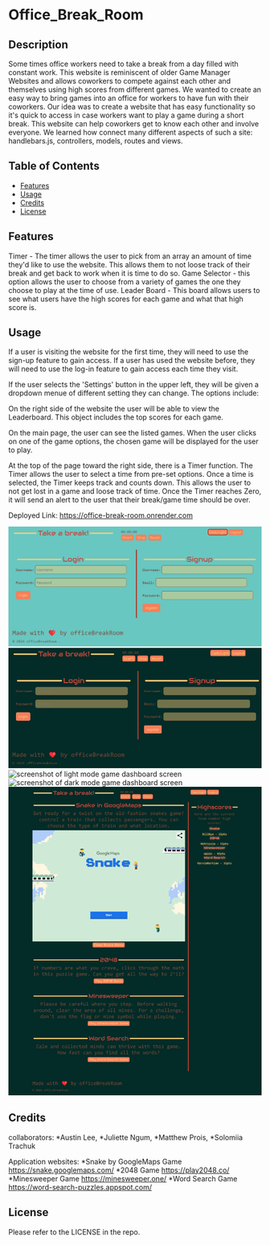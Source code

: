 # Office_Break_Room

## Description

Some times office workers need to take a break from a day filled with constant work. This website is reminiscent of older Game Manager Websites and allows coworkers to compete against each other and themselves using high scores from different games. We wanted to create an easy way to bring games into an office for workers to have fun with their coworkers. Our idea was to create a website that has easy functionality so it's quick to access in case workers want to play a game during a short break. This website can help coworkers get to know each other and involve everyone. We learned how connect many different aspects of such a site: handlebars.js, controllers, models, routes and views.

## Table of Contents

- [Features](#features)
- [Usage](#usage)
- [Credits](#credits)
- [License](#license)

## Features

Timer - The timer allows the user to pick from an array an amount of time they'd like to use the website. This allows them to not loose track of their break and get back to work when it is time to do so.
Game Selector - this option allows the user to choose from a variety of games the one they choose to play at the time of use.
Leader Board - This board allows users to see what users have the high scores for each game and what that high score is.

## Usage

If a user is visiting the website for the first time, they will need to use the sign-up feature to gain access. If a user has used the website before, they will need to use the log-in feature to gain access each time they visit. 

If the user selects the 'Settings' button in the upper left, they will be given a dropdown menue of different setting they can change. The options include:

On the right side of the website the user will be able to view the Leaderboard. This object includes the top scores for each game.

On the main page, the user can see the listed games. When the user clicks on one of the game options, the chosen game will be displayed for the user to play.

At the top of the page toward the right side, there is a Timer function. The Timer allows the user to select a time from pre-set options. Once a time is selected, the Timer keeps track and counts down. This allows the user to not get lost in a game and loose track of time. Once the Timer reaches Zero, it will send an alert to the user that their break/game time should be over.

Deployed Link: https://office-break-room.onrender.com

![screenshot of light mode login screen](public/images/lightlogin.png) 
![screenshot of dark mode login screen](public/images/darklogin.png)
![screenshot of light mode game dashboard screen](public/images/screenshot.png)
![screenshot of dark mode game dashboard screen](public/images/screenshot.png)
![screenshot of full page dark mode dashboard screen with a game iframe](public/images/fulldashwithgame.png)

## Credits

collaborators:
*Austin Lee, 
*Juliette Ngum,
*Matthew Prois,
*Solomiia Trachuk	

Application websites:
*Snake by GoogleMaps Game   https://snake.googlemaps.com/
*2048 Game   https://play2048.co/
*Minesweeper Game   https://minesweeper.one/
*Word Search Game   https://word-search-puzzles.appspot.com/

## License

Please refer to the LICENSE in the repo.
